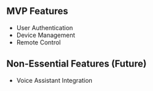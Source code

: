 ## MVP Features
- User Authentication
- Device Management
- Remote Control

## Non-Essential Features (Future)
- Voice Assistant Integration
